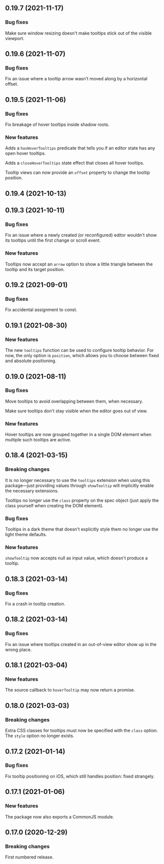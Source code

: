 ## 0.19.7 (2021-11-17)

### Bug fixes

Make sure window resizing doesn't make tooltips stick out of the visible viewport.

## 0.19.6 (2021-11-07)

### Bug fixes

Fix an issue where a tooltip arrow wasn't moved along by a horizontal offset.

## 0.19.5 (2021-11-06)

### Bug fixes

Fix breakage of hover tooltips inside shadow roots.

### New features

Adds a `hasHoverTooltips` predicate that tells you if an editor state has any open hover tooltips.

Adds a `closeHoverTooltips` state effect that closes all hover tooltips.

Tooltip views can now provide an `offset` property to change the tooltip position.

## 0.19.4 (2021-10-13)

## 0.19.3 (2021-10-11)

### Bug fixes

Fix an issue where a newly created (or reconfigured) editor wouldn't show its tooltips until the first change or scroll event.

### New features

Tooltips now accept an `arrow` option to show a little triangle between the tooltip and its target position.

## 0.19.2 (2021-09-01)

### Bug fixes

Fix accidental assignment to const.

## 0.19.1 (2021-08-30)

### New features

The new `tooltips` function can be used to configure tooltip behavior. For now, the only option is `position`, which allows you to choose between fixed and absolute positioning.

## 0.19.0 (2021-08-11)

### Bug fixes

Move tooltips to avoid overlapping between them, when necessary.

Make sure tooltips don't stay visible when the editor goes out of view.

### New features

Hover tooltips are now grouped together in a single DOM element when multiple such tooltips are active.

## 0.18.4 (2021-03-15)

### Breaking changes

It is no longer necessary to use the `tooltips` extension when using this package—just providing values through `showTooltip` will implicitly enable the necessary extensions.

Tooltips no longer use the `class` property on the spec object (just apply the class yourself when creating the DOM element).

### Bug fixes

Tooltips in a dark theme that doesn't explicitly style them no longer use the light theme defaults.

### New features

`showTooltip` now accepts null as input value, which doesn't produce a tooltip.

## 0.18.3 (2021-03-14)

### Bug fixes

Fix a crash in tooltip creation.

## 0.18.2 (2021-03-14)

### Bug fixes

Fix an issue where tooltips created in an out-of-view editor show up in the wrong place.

## 0.18.1 (2021-03-04)

### New features

The source callback to `hoverTooltip` may now return a promise.

## 0.18.0 (2021-03-03)

### Breaking changes

Extra CSS classes for tooltips must now be specified with the `class` option. The `style` option no longer exists.

## 0.17.2 (2021-01-14)

### Bug fixes

Fix tooltip positioning on iOS, which still handles position: fixed strangely.

## 0.17.1 (2021-01-06)

### New features

The package now also exports a CommonJS module.

## 0.17.0 (2020-12-29)

### Breaking changes

First numbered release.

